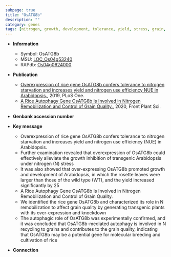 ```yaml
---
subpage: true
title: "OsATG8b"
description: ""
category: genes
tags: [nitrogen, growth, development, tolerance, yield, stress, grain, breeding, quality, grain quality]
---
```


* **Information**  
    + Symbol: OsATG8b  
    + MSU: [LOC_Os04g53240](http://rice.plantbiology.msu.edu/cgi-bin/ORF_infopage.cgi?orf=LOC_Os04g53240)  
    + RAPdb: [Os04g0624000](http://rapdb.dna.affrc.go.jp/viewer/gbrowse_details/irgsp1?name=Os04g0624000)  

* **Publication**  
    + [Overexpression of rice gene OsATG8b confers tolerance to nitrogen starvation and increases yield and nitrogen use efficiency NUE in Arabidopsis.](http://www.ncbi.nlm.nih.gov/pubmed?term=Overexpression+of+rice+gene+OsATG8b+confers+tolerance+to+nitrogen+starvation+and+increases+yield+and+nitrogen+use+efficiency+NUE+in+Arabidopsis.%5BTitle%5D), 2019, PLoS One.
    + [A Rice Autophagy Gene OsATG8b Is Involved in Nitrogen Remobilization and Control  of Grain Quality.](http://www.ncbi.nlm.nih.gov/pubmed?term=A+Rice+Autophagy+Gene+OsATG8b+Is+Involved+in+Nitrogen+Remobilization+and+Control++of+Grain+Quality.%5BTitle%5D), 2020, Front Plant Sci.

* **Genbank accession number**  

* **Key message**  
    + Overexpression of rice gene OsATG8b confers tolerance to nitrogen starvation and increases yield and nitrogen use efficiency (NUE) in Arabidopsis.
    + Further examination revealed that overexpression of OsATG8b could effectively alleviate the growth inhibition of transgenic Arabidopsis under nitrogen (N) stress
    + It was also showed that over-expressing OsATG8b promoted growth and development of Arabidopsis, in which the rosette leaves were larger than those of the wild type (WT), and the yield increased significantly by 25
    + A Rice Autophagy Gene OsATG8b Is Involved in Nitrogen Remobilization and Control  of Grain Quality.
    + We identified the rice gene OsATG8b and characterized its role in N remobilization to affect grain quality by generating  transgenic plants with its over-expression and knockdown
    + The autophagic role of OsATG8b was experimentally confirmed, and it was concluded that OsATG8b-mediated autophagy is involved in N recycling to grains and contributes to the grain quality, indicating that OsATG8b may be a potential gene for molecular breeding and cultivation of rice

* **Connection**  



